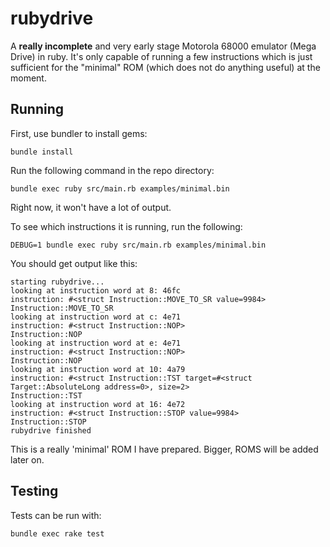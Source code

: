 # rubydrive

A **really incomplete** and very early stage Motorola 68000 emulator (Mega Drive) in ruby.
It's only capable of running a few instructions which is just sufficient for the "minimal" ROM (which does not do anything useful) at the moment.

## Running

First, use bundler to install gems:
```
bundle install
```


Run the following command in the repo directory:
```
bundle exec ruby src/main.rb examples/minimal.bin
```

Right now, it won't have a lot of output.

To see which instructions it is running, run the following:
```
DEBUG=1 bundle exec ruby src/main.rb examples/minimal.bin
```

You should get output like this:
```
starting rubydrive...
looking at instruction word at 8: 46fc
instruction: #<struct Instruction::MOVE_TO_SR value=9984>
Instruction::MOVE_TO_SR
looking at instruction word at c: 4e71
instruction: #<struct Instruction::NOP>
Instruction::NOP
looking at instruction word at e: 4e71
instruction: #<struct Instruction::NOP>
Instruction::NOP
looking at instruction word at 10: 4a79
instruction: #<struct Instruction::TST target=#<struct Target::AbsoluteLong address=0>, size=2>
Instruction::TST
looking at instruction word at 16: 4e72
instruction: #<struct Instruction::STOP value=9984>
Instruction::STOP
rubydrive finished
```

This is a really 'minimal' ROM I have prepared. Bigger, ROMS will be added later on.

## Testing

Tests can be run with:
```
bundle exec rake test
```


